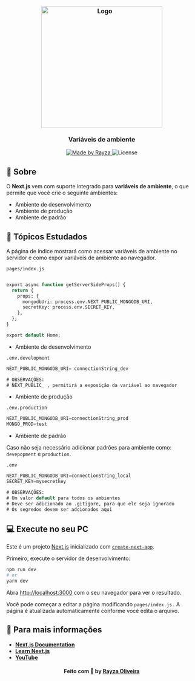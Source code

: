<h3 align="center">
    <img alt="Logo" title="#logo" width="320px" src="https://upload.wikimedia.org/wikipedia/commons/thumb/8/8e/Nextjs-logo.svg/800px-Nextjs-logo.svg.png">
    <br />
    <br />
    <b>Variáveis de ambiente </b>
    <br />
</h3>
<p align="center">
  <a href="https://www.linkedin.com/in/rayza-oliveira-costa-482658129/">
    <img alt="Made by Rayza" src="https://img.shields.io/badge/made%20by-Rayza%20Oliveira-black">
  </a>
  <img alt="License" src="https://img.shields.io/badge/licence-MIT-black">
</p>

## :bookmark: Sobre

 O <strong>Next.js</strong> vem com suporte integrado para <strong>variáveis de ambiente</strong>, o que permite que você crie o seguinte ambientes:

  - Ambiente de desenvolvimento
  - Ambiente de produção
  - Ambiente de padrão

## 📌 Tópicos Estudados

 A página de índice mostrará como acessar variáveis de ambiente no servidor e como expor variáveis de ambiente ao navegador.
 
`pages/index.js`
```sql

export async function getServerSideProps() {
  return {
    props: {
      mongodbUri: process.env.NEXT_PUBLIC_MONGODB_URI,
      secretKey: process.env.SECRET_KEY,
    },
  };
}

export default Home;
```

- Ambiente de desenvolvimento

`.env.development` 

```sql
NEXT_PUBLIC_MONGODB_URI= connectionString_dev

# OBSERVAÇÕES:
# NEXT_PUBLIC_ , permitirá a exposição da variável ao navegador  
```

- Ambiente de produção

`.env.production` 

```sql
NEXT_PUBLIC_MONGODB_URI=connectionString_prod
MONGO_PROD=test
```

- Ambiente de padrão

Caso não seja necessário adicionar padrões para ambiente como: `devepopment` e `production`.

`.env`

```sql
NEXT_PUBLIC_MONGODB_URI=connectionString_local
SECRET_KEY=mysecretkey

# OBSERVAÇÕES:
# Um valor default para todos os ambientes
# Deve ser adicionado ao .gitigore, para que ele seja ignorado
# Os segredos devem ser adcionados aqui
```
</p>

## :computer: Execute no seu PC 

Este é um projeto [Next.js](https://nextjs.org/) inicializado com [`create-next-app`](https://github.com/vercel/next.js/tree/canary/packages/create-next-app).


Primeiro, execute o servidor de desenvolvimento:

```bash
npm run dev
# or
yarn dev
```

Abra [http://localhost:3000](http://localhost:3000) com o seu navegador para ver o resultado.

Você pode começar a editar a página modificando `pages/index.js.` A página é atualizada automaticamente conforme você edita o arquivo.

## :rocket: Para mais informações


- **[Next.js Documentation](https://nextjs.org/docs)**
- **[Learn Next.js](https://nextjs.org/learn)**
- **[YouTube](https://www.youtube.com/watch?v=KCujq1URx2E)**


<h4 align="center">
    Feito com 🖤 by <a href="https://www.linkedin.com/in/rayza-oliveira-costa-482658129/" target="_blank">Rayza Oliveira</a>
</h4>
<!-- 
## Deploy on Vercel

The easiest way to deploy your Next.js app is to use the [Vercel Platform](https://vercel.com/import?utm_medium=default-template&filter=next.js&utm_source=create-next-app&utm_campaign=create-next-app-readme) from the creators of Next.js.

Check out our [Next.js deployment documentation](https://nextjs.org/docs/deployment) for more details. -->



